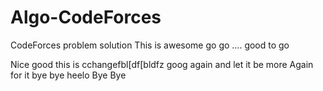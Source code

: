 # Algo-CodeForces
CodeForces problem solution This is awesome go go .... good to go

Nice
good
this is cchangefbl[df[bldfz
goog again and let it be more 
Again for it 
bye bye
heelo
Bye Bye
